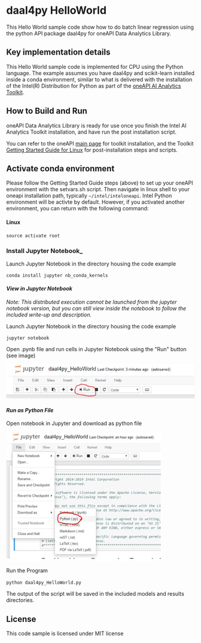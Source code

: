 # daal4py HelloWorld
This Hello World sample code show how to do batch linear regression using the python API package daal4py for oneAPI Data Analytics Library. 

## Key implementation details 
This Hello World sample code is implemented for CPU using the Python language. The example assumes you have daal4py and scikit-learn installed inside a conda environment, similar to what is delivered with the installation of the Intel(R) Distribution for Python as part of the [oneAPI AI Analytics Toolkit](https://software.intel.com/en-us/oneapi/ai-kit). 



## How to Build and Run 

oneAPI Data Analytics Library is ready for use once you finish the Intel AI Analytics Toolkit installation, and have run the post installation script.

You can refer to the oneAPI [main page](https://software.intel.com/en-us/oneapi) for toolkit installation, and the Toolkit [Getting Started Guide for Linux](https://software.intel.com/en-us/get-started-with-intel-oneapi-linux-get-started-with-the-intel-ai-analytics-toolkit) for post-installation steps and scripts.

## Activate conda environment

Please follow the Getting Started Guide steps (above) to set up your oneAPI environment with the setvars.sh script. Then navigate in linux shell to your oneapi installation path, typically `~/intel/inteloneapi`. Intel Python environment will be activte by default. However, if you activated another environment, you can return with the following command:

#### Linux
```
source activate root
```

### Install Jupyter Notebook_

Launch Jupyter Notebook in the directory housing the code example

```
conda install jupyter nb_conda_kernels
```

#### _View in Jupyter Notebook_

_Note: This distributed execution cannot be launched from the jupyter notebook version, but you can still view inside the notebook to follow the included write-up and description._

Launch Jupyter Notebook in the directory housing the code example

```
jupyter notebook
```

Open .pynb file and run cells in Jupyter Notebook using the "Run" button (see image)

![Click the Run Button in the Jupyter Notebook](Jupyter_Run.jpg "Run Button on Jupyter Notebook")


#### _Run as Python File_

Open notebook in Jupyter and download as python file

![Download as python file in the Jupyter Notebook](Jupyter_Save_Py.jpg "Download as python file in the Jupyter Notebook")

Run the Program

`python daal4py_HelloWorld.py`

The output of the script will be saved in the included models and results directories. 

## License  
This code sample is licensed under MIT license